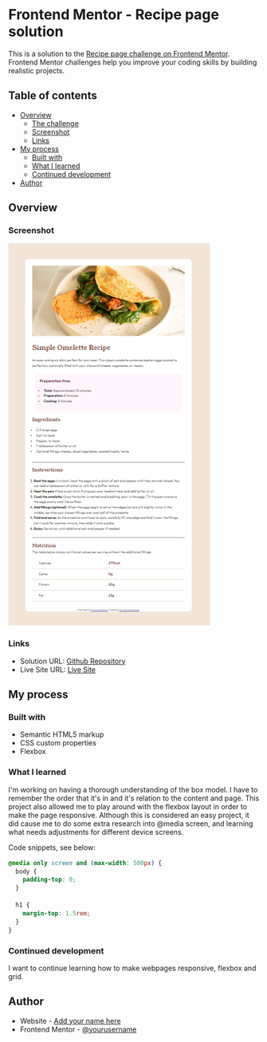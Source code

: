 # Frontend Mentor - Recipe page solution

This is a solution to the [Recipe page challenge on Frontend Mentor](https://www.frontendmentor.io/challenges/recipe-page-KiTsR8QQKm). Frontend Mentor challenges help you improve your coding skills by building realistic projects.

## Table of contents

- [Overview](#overview)
  - [The challenge](#the-challenge)
  - [Screenshot](#screenshot)
  - [Links](#links)
- [My process](#my-process)
  - [Built with](#built-with)
  - [What I learned](#what-i-learned)
  - [Continued development](#continued-development)
- [Author](#author)

## Overview

### Screenshot

![Desktop Version](assets/images/Desktop.png)

### Links

- Solution URL: [Github Repository](https://github.com/Meshia13/recipe_page)
- Live Site URL: [Live Site](https://meshia13.github.io/recipe_page/)

## My process

### Built with

- Semantic HTML5 markup
- CSS custom properties
- Flexbox

### What I learned

I'm working on having a thorough understanding of the box model. I have to remember the order that it's in and it's relation to the content and page. This project also allowed me to play around with the flexbox layout in order to make the page responsive. Although this is considered an easy project, it did cause me to do some extra research into @media screen, and learning what needs adjustments for different device screens.

Code snippets, see below:

```css
@media only screen and (max-width: 500px) {
  body {
    padding-top: 0;
  }

  h1 {
    margin-top: 1.5rem;
  }
}
```

### Continued development

I want to continue learning how to make webpages responsive, flexbox and grid.

## Author

- Website - [Add your name here](https://www.your-site.com)
- Frontend Mentor - [@yourusername](https://www.frontendmentor.io/profile/yourusername)
